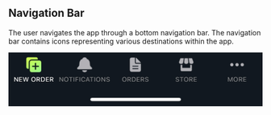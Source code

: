 ## Navigation Bar

The user navigates the app through a bottom navigation bar. The navigation bar contains icons representing various destinations within the app.

![Navigation bar](./images/screenshots/navigation-bar/01.jpg?raw=true "Navigation-bar")


